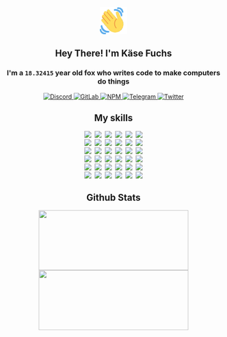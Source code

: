 <div><p align=center><img src=./resources/images/wave.gif width=64px height=64px></p><h2 align=center>Hey There! I'm Käse Fuchs</h2><h3 align=center>I'm a <code>18.32415</code> year old fox who writes code to make computers do things</h3><p align=center><a href=https://discord.com/users/507526681125322772><img alt=Discord src="https://img.shields.io/badge/Discord-5865F2?logo=discord&logoColor=white&style=flat-square#ba4532a53cdee3d28317014f31dac5e8"> </a><a href=https://gitlab.com/kasefuchs><img alt=GitLab src="https://img.shields.io/badge/GitLab-330F63?logo=gitlab&logoColor=white&style=flat-square#ba4532a53cdee3d28317014f31dac5e8"> </a><a href=https://npmjs.com/~kasefuchs><img alt=NPM src="https://img.shields.io/badge/NPM-CB3837?logo=npm&logoColor=white&style=flat-square#ba4532a53cdee3d28317014f31dac5e8"> </a><a href=https://t.me/kasefuchs><img alt=Telegram src="https://img.shields.io/badge/Telegram-2CA5E0?logo=telegram&logoColor=white&style=flat-square#ba4532a53cdee3d28317014f31dac5e8"> </a><a href=https://twitter.com/kasefuchs><img alt=Twitter src="https://img.shields.io/badge/Twitter-1DA1F2?logo=twitter&logoColor=white&style=flat-square#ba4532a53cdee3d28317014f31dac5e8"></a></p><h2 align=center>My skills</h2><p align=center><a href=https://aws.amazon.com/ ><picture><source srcset="https://skillicons.dev/icons?i=aws&theme=dark#ba4532a53cdee3d28317014f31dac5e8" media="(prefers-color-scheme: dark)"><source srcset="https://skillicons.dev/icons?i=aws&theme=light#ba4532a53cdee3d28317014f31dac5e8" media="(prefers-color-scheme: light), (prefers-color-scheme: no-preference)"><img src="https://skillicons.dev/icons?i=aws&theme=light#ba4532a53cdee3d28317014f31dac5e8"></picture></a>&nbsp;&nbsp;<a href=https://en.wikipedia.org/wiki/Bash_(Unix_shell)><picture><source srcset="https://skillicons.dev/icons?i=bash&theme=dark#ba4532a53cdee3d28317014f31dac5e8" media="(prefers-color-scheme: dark)"><source srcset="https://skillicons.dev/icons?i=bash&theme=light#ba4532a53cdee3d28317014f31dac5e8" media="(prefers-color-scheme: light), (prefers-color-scheme: no-preference)"><img src="https://skillicons.dev/icons?i=bash&theme=light#ba4532a53cdee3d28317014f31dac5e8"></picture></a>&nbsp;&nbsp;<a href=https://discord.com/developers/docs><picture><source srcset="https://skillicons.dev/icons?i=bots&theme=dark#ba4532a53cdee3d28317014f31dac5e8" media="(prefers-color-scheme: dark)"><source srcset="https://skillicons.dev/icons?i=bots&theme=light#ba4532a53cdee3d28317014f31dac5e8" media="(prefers-color-scheme: light), (prefers-color-scheme: no-preference)"><img src="https://skillicons.dev/icons?i=bots&theme=light#ba4532a53cdee3d28317014f31dac5e8"></picture></a>&nbsp;&nbsp;<a href=https://www.cloudflare.com/ ><picture><source srcset="https://skillicons.dev/icons?i=cloudflare&theme=dark#ba4532a53cdee3d28317014f31dac5e8" media="(prefers-color-scheme: dark)"><source srcset="https://skillicons.dev/icons?i=cloudflare&theme=light#ba4532a53cdee3d28317014f31dac5e8" media="(prefers-color-scheme: light), (prefers-color-scheme: no-preference)"><img src="https://skillicons.dev/icons?i=cloudflare&theme=light#ba4532a53cdee3d28317014f31dac5e8"></picture></a>&nbsp;&nbsp;<a href=https://en.wikipedia.org/wiki/CSS><picture><source srcset="https://skillicons.dev/icons?i=css&theme=dark#ba4532a53cdee3d28317014f31dac5e8" media="(prefers-color-scheme: dark)"><source srcset="https://skillicons.dev/icons?i=css&theme=light#ba4532a53cdee3d28317014f31dac5e8" media="(prefers-color-scheme: light), (prefers-color-scheme: no-preference)"><img src="https://skillicons.dev/icons?i=css&theme=light#ba4532a53cdee3d28317014f31dac5e8"></picture></a>&nbsp;&nbsp;<a href=https://www.docker.com/ ><picture><source srcset="https://skillicons.dev/icons?i=docker&theme=dark#ba4532a53cdee3d28317014f31dac5e8" media="(prefers-color-scheme: dark)"><source srcset="https://skillicons.dev/icons?i=docker&theme=light#ba4532a53cdee3d28317014f31dac5e8" media="(prefers-color-scheme: light), (prefers-color-scheme: no-preference)"><img src="https://skillicons.dev/icons?i=docker&theme=light#ba4532a53cdee3d28317014f31dac5e8"></picture></a><br><a href=https://www.electronjs.org/ ><picture><source srcset="https://skillicons.dev/icons?i=electron&theme=dark#ba4532a53cdee3d28317014f31dac5e8" media="(prefers-color-scheme: dark)"><source srcset="https://skillicons.dev/icons?i=electron&theme=light#ba4532a53cdee3d28317014f31dac5e8" media="(prefers-color-scheme: light), (prefers-color-scheme: no-preference)"><img src="https://skillicons.dev/icons?i=electron&theme=light#ba4532a53cdee3d28317014f31dac5e8"></picture></a>&nbsp;&nbsp;<a href=https://expressjs.com/ ><picture><source srcset="https://skillicons.dev/icons?i=express&theme=dark#ba4532a53cdee3d28317014f31dac5e8" media="(prefers-color-scheme: dark)"><source srcset="https://skillicons.dev/icons?i=express&theme=light#ba4532a53cdee3d28317014f31dac5e8" media="(prefers-color-scheme: light), (prefers-color-scheme: no-preference)"><img src="https://skillicons.dev/icons?i=express&theme=light#ba4532a53cdee3d28317014f31dac5e8"></picture></a>&nbsp;&nbsp;<a href=https://www.figma.com/ ><picture><source srcset="https://skillicons.dev/icons?i=figma&theme=dark#ba4532a53cdee3d28317014f31dac5e8" media="(prefers-color-scheme: dark)"><source srcset="https://skillicons.dev/icons?i=figma&theme=light#ba4532a53cdee3d28317014f31dac5e8" media="(prefers-color-scheme: light), (prefers-color-scheme: no-preference)"><img src="https://skillicons.dev/icons?i=figma&theme=light#ba4532a53cdee3d28317014f31dac5e8"></picture></a>&nbsp;&nbsp;<a href=https://firebase.google.com/ ><picture><source srcset="https://skillicons.dev/icons?i=firebase&theme=dark#ba4532a53cdee3d28317014f31dac5e8" media="(prefers-color-scheme: dark)"><source srcset="https://skillicons.dev/icons?i=firebase&theme=light#ba4532a53cdee3d28317014f31dac5e8" media="(prefers-color-scheme: light), (prefers-color-scheme: no-preference)"><img src="https://skillicons.dev/icons?i=firebase&theme=light#ba4532a53cdee3d28317014f31dac5e8"></picture></a>&nbsp;&nbsp;<a href=https://flask.palletsprojects.com/ ><picture><source srcset="https://skillicons.dev/icons?i=flask&theme=dark#ba4532a53cdee3d28317014f31dac5e8" media="(prefers-color-scheme: dark)"><source srcset="https://skillicons.dev/icons?i=flask&theme=light#ba4532a53cdee3d28317014f31dac5e8" media="(prefers-color-scheme: light), (prefers-color-scheme: no-preference)"><img src="https://skillicons.dev/icons?i=flask&theme=light#ba4532a53cdee3d28317014f31dac5e8"></picture></a>&nbsp;&nbsp;<a href=https://cloud.google.com/ ><picture><source srcset="https://skillicons.dev/icons?i=gcp&theme=dark#ba4532a53cdee3d28317014f31dac5e8" media="(prefers-color-scheme: dark)"><source srcset="https://skillicons.dev/icons?i=gcp&theme=light#ba4532a53cdee3d28317014f31dac5e8" media="(prefers-color-scheme: light), (prefers-color-scheme: no-preference)"><img src="https://skillicons.dev/icons?i=gcp&theme=light#ba4532a53cdee3d28317014f31dac5e8"></picture></a><br><a href=https://git-scm.com/ ><picture><source srcset="https://skillicons.dev/icons?i=git&theme=dark#ba4532a53cdee3d28317014f31dac5e8" media="(prefers-color-scheme: dark)"><source srcset="https://skillicons.dev/icons?i=git&theme=light#ba4532a53cdee3d28317014f31dac5e8" media="(prefers-color-scheme: light), (prefers-color-scheme: no-preference)"><img src="https://skillicons.dev/icons?i=git&theme=light#ba4532a53cdee3d28317014f31dac5e8"></picture></a>&nbsp;&nbsp;<a href=https://github.com/ ><picture><source srcset="https://skillicons.dev/icons?i=github&theme=dark#ba4532a53cdee3d28317014f31dac5e8" media="(prefers-color-scheme: dark)"><source srcset="https://skillicons.dev/icons?i=github&theme=light#ba4532a53cdee3d28317014f31dac5e8" media="(prefers-color-scheme: light), (prefers-color-scheme: no-preference)"><img src="https://skillicons.dev/icons?i=github&theme=light#ba4532a53cdee3d28317014f31dac5e8"></picture></a>&nbsp;&nbsp;<a href=https://gitlab.com/ ><picture><source srcset="https://skillicons.dev/icons?i=gitlab&theme=dark#ba4532a53cdee3d28317014f31dac5e8" media="(prefers-color-scheme: dark)"><source srcset="https://skillicons.dev/icons?i=gitlab&theme=light#ba4532a53cdee3d28317014f31dac5e8" media="(prefers-color-scheme: light), (prefers-color-scheme: no-preference)"><img src="https://skillicons.dev/icons?i=gitlab&theme=light#ba4532a53cdee3d28317014f31dac5e8"></picture></a>&nbsp;&nbsp;<a href=https://www.heroku.com/ ><picture><source srcset="https://skillicons.dev/icons?i=heroku&theme=dark#ba4532a53cdee3d28317014f31dac5e8" media="(prefers-color-scheme: dark)"><source srcset="https://skillicons.dev/icons?i=heroku&theme=light#ba4532a53cdee3d28317014f31dac5e8" media="(prefers-color-scheme: light), (prefers-color-scheme: no-preference)"><img src="https://skillicons.dev/icons?i=heroku&theme=light#ba4532a53cdee3d28317014f31dac5e8"></picture></a>&nbsp;&nbsp;<a href=https://en.wikipedia.org/wiki/HTML><picture><source srcset="https://skillicons.dev/icons?i=html&theme=dark#ba4532a53cdee3d28317014f31dac5e8" media="(prefers-color-scheme: dark)"><source srcset="https://skillicons.dev/icons?i=html&theme=light#ba4532a53cdee3d28317014f31dac5e8" media="(prefers-color-scheme: light), (prefers-color-scheme: no-preference)"><img src="https://skillicons.dev/icons?i=html&theme=light#ba4532a53cdee3d28317014f31dac5e8"></picture></a>&nbsp;&nbsp;<a href=https://en.wikipedia.org/wiki/JavaScript><picture><source srcset="https://skillicons.dev/icons?i=js&theme=dark#ba4532a53cdee3d28317014f31dac5e8" media="(prefers-color-scheme: dark)"><source srcset="https://skillicons.dev/icons?i=js&theme=light#ba4532a53cdee3d28317014f31dac5e8" media="(prefers-color-scheme: light), (prefers-color-scheme: no-preference)"><img src="https://skillicons.dev/icons?i=js&theme=light#ba4532a53cdee3d28317014f31dac5e8"></picture></a><br><a href=https://en.wikipedia.org/wiki/Linux><picture><source srcset="https://skillicons.dev/icons?i=linux&theme=dark#ba4532a53cdee3d28317014f31dac5e8" media="(prefers-color-scheme: dark)"><source srcset="https://skillicons.dev/icons?i=linux&theme=light#ba4532a53cdee3d28317014f31dac5e8" media="(prefers-color-scheme: light), (prefers-color-scheme: no-preference)"><img src="https://skillicons.dev/icons?i=linux&theme=light#ba4532a53cdee3d28317014f31dac5e8"></picture></a>&nbsp;&nbsp;<a href=https://mui.com/ ><picture><source srcset="https://skillicons.dev/icons?i=materialui&theme=dark#ba4532a53cdee3d28317014f31dac5e8" media="(prefers-color-scheme: dark)"><source srcset="https://skillicons.dev/icons?i=materialui&theme=light#ba4532a53cdee3d28317014f31dac5e8" media="(prefers-color-scheme: light), (prefers-color-scheme: no-preference)"><img src="https://skillicons.dev/icons?i=materialui&theme=light#ba4532a53cdee3d28317014f31dac5e8"></picture></a>&nbsp;&nbsp;<a href=https://en.wikipedia.org/wiki/Markdown><picture><source srcset="https://skillicons.dev/icons?i=md&theme=dark#ba4532a53cdee3d28317014f31dac5e8" media="(prefers-color-scheme: dark)"><source srcset="https://skillicons.dev/icons?i=md&theme=light#ba4532a53cdee3d28317014f31dac5e8" media="(prefers-color-scheme: light), (prefers-color-scheme: no-preference)"><img src="https://skillicons.dev/icons?i=md&theme=light#ba4532a53cdee3d28317014f31dac5e8"></picture></a>&nbsp;&nbsp;<a href=https://www.mongodb.com/ ><picture><source srcset="https://skillicons.dev/icons?i=mongodb&theme=dark#ba4532a53cdee3d28317014f31dac5e8" media="(prefers-color-scheme: dark)"><source srcset="https://skillicons.dev/icons?i=mongodb&theme=light#ba4532a53cdee3d28317014f31dac5e8" media="(prefers-color-scheme: light), (prefers-color-scheme: no-preference)"><img src="https://skillicons.dev/icons?i=mongodb&theme=light#ba4532a53cdee3d28317014f31dac5e8"></picture></a>&nbsp;&nbsp;<a href=https://www.mysql.com/ ><picture><source srcset="https://skillicons.dev/icons?i=mysql&theme=dark#ba4532a53cdee3d28317014f31dac5e8" media="(prefers-color-scheme: dark)"><source srcset="https://skillicons.dev/icons?i=mysql&theme=light#ba4532a53cdee3d28317014f31dac5e8" media="(prefers-color-scheme: light), (prefers-color-scheme: no-preference)"><img src="https://skillicons.dev/icons?i=mysql&theme=light#ba4532a53cdee3d28317014f31dac5e8"></picture></a>&nbsp;&nbsp;<a href=https://nextjs.org/ ><picture><source srcset="https://skillicons.dev/icons?i=nextjs&theme=dark#ba4532a53cdee3d28317014f31dac5e8" media="(prefers-color-scheme: dark)"><source srcset="https://skillicons.dev/icons?i=nextjs&theme=light#ba4532a53cdee3d28317014f31dac5e8" media="(prefers-color-scheme: light), (prefers-color-scheme: no-preference)"><img src="https://skillicons.dev/icons?i=nextjs&theme=light#ba4532a53cdee3d28317014f31dac5e8"></picture></a><br><a href=https://nodejs.org/en/ ><picture><source srcset="https://skillicons.dev/icons?i=nodejs&theme=dark#ba4532a53cdee3d28317014f31dac5e8" media="(prefers-color-scheme: dark)"><source srcset="https://skillicons.dev/icons?i=nodejs&theme=light#ba4532a53cdee3d28317014f31dac5e8" media="(prefers-color-scheme: light), (prefers-color-scheme: no-preference)"><img src="https://skillicons.dev/icons?i=nodejs&theme=light#ba4532a53cdee3d28317014f31dac5e8"></picture></a>&nbsp;&nbsp;<a href=https://www.postgresql.org/ ><picture><source srcset="https://skillicons.dev/icons?i=postgres&theme=dark#ba4532a53cdee3d28317014f31dac5e8" media="(prefers-color-scheme: dark)"><source srcset="https://skillicons.dev/icons?i=postgres&theme=light#ba4532a53cdee3d28317014f31dac5e8" media="(prefers-color-scheme: light), (prefers-color-scheme: no-preference)"><img src="https://skillicons.dev/icons?i=postgres&theme=light#ba4532a53cdee3d28317014f31dac5e8"></picture></a>&nbsp;&nbsp;<a href=https://learn.microsoft.com/en-us/powershell/ ><picture><source srcset="https://skillicons.dev/icons?i=powershell&theme=dark#ba4532a53cdee3d28317014f31dac5e8" media="(prefers-color-scheme: dark)"><source srcset="https://skillicons.dev/icons?i=powershell&theme=light#ba4532a53cdee3d28317014f31dac5e8" media="(prefers-color-scheme: light), (prefers-color-scheme: no-preference)"><img src="https://skillicons.dev/icons?i=powershell&theme=light#ba4532a53cdee3d28317014f31dac5e8"></picture></a>&nbsp;&nbsp;<a href=https://www.python.org/ ><picture><source srcset="https://skillicons.dev/icons?i=py&theme=dark#ba4532a53cdee3d28317014f31dac5e8" media="(prefers-color-scheme: dark)"><source srcset="https://skillicons.dev/icons?i=py&theme=light#ba4532a53cdee3d28317014f31dac5e8" media="(prefers-color-scheme: light), (prefers-color-scheme: no-preference)"><img src="https://skillicons.dev/icons?i=py&theme=light#ba4532a53cdee3d28317014f31dac5e8"></picture></a>&nbsp;&nbsp;<a href=https://www.raspberrypi.org/ ><picture><source srcset="https://skillicons.dev/icons?i=raspberrypi&theme=dark#ba4532a53cdee3d28317014f31dac5e8" media="(prefers-color-scheme: dark)"><source srcset="https://skillicons.dev/icons?i=raspberrypi&theme=light#ba4532a53cdee3d28317014f31dac5e8" media="(prefers-color-scheme: light), (prefers-color-scheme: no-preference)"><img src="https://skillicons.dev/icons?i=raspberrypi&theme=light#ba4532a53cdee3d28317014f31dac5e8"></picture></a>&nbsp;&nbsp;<a href=https://reactjs.org/ ><picture><source srcset="https://skillicons.dev/icons?i=react&theme=dark#ba4532a53cdee3d28317014f31dac5e8" media="(prefers-color-scheme: dark)"><source srcset="https://skillicons.dev/icons?i=react&theme=light#ba4532a53cdee3d28317014f31dac5e8" media="(prefers-color-scheme: light), (prefers-color-scheme: no-preference)"><img src="https://skillicons.dev/icons?i=react&theme=light#ba4532a53cdee3d28317014f31dac5e8"></picture></a><br><a href=https://redux.js.org/ ><picture><source srcset="https://skillicons.dev/icons?i=redux&theme=dark#ba4532a53cdee3d28317014f31dac5e8" media="(prefers-color-scheme: dark)"><source srcset="https://skillicons.dev/icons?i=redux&theme=light#ba4532a53cdee3d28317014f31dac5e8" media="(prefers-color-scheme: light), (prefers-color-scheme: no-preference)"><img src="https://skillicons.dev/icons?i=redux&theme=light#ba4532a53cdee3d28317014f31dac5e8"></picture></a>&nbsp;&nbsp;<a href=https://en.wikipedia.org/wiki/Regular_expression><picture><source srcset="https://skillicons.dev/icons?i=regex&theme=dark#ba4532a53cdee3d28317014f31dac5e8" media="(prefers-color-scheme: dark)"><source srcset="https://skillicons.dev/icons?i=regex&theme=light#ba4532a53cdee3d28317014f31dac5e8" media="(prefers-color-scheme: light), (prefers-color-scheme: no-preference)"><img src="https://skillicons.dev/icons?i=regex&theme=light#ba4532a53cdee3d28317014f31dac5e8"></picture></a>&nbsp;&nbsp;<a href=https://en.wikipedia.org/wiki/Sass_(stylesheet_language)><picture><source srcset="https://skillicons.dev/icons?i=sass&theme=dark#ba4532a53cdee3d28317014f31dac5e8" media="(prefers-color-scheme: dark)"><source srcset="https://skillicons.dev/icons?i=sass&theme=light#ba4532a53cdee3d28317014f31dac5e8" media="(prefers-color-scheme: light), (prefers-color-scheme: no-preference)"><img src="https://skillicons.dev/icons?i=sass&theme=light#ba4532a53cdee3d28317014f31dac5e8"></picture></a>&nbsp;&nbsp;<a href=https://www.typescriptlang.org/ ><picture><source srcset="https://skillicons.dev/icons?i=ts&theme=dark#ba4532a53cdee3d28317014f31dac5e8" media="(prefers-color-scheme: dark)"><source srcset="https://skillicons.dev/icons?i=ts&theme=light#ba4532a53cdee3d28317014f31dac5e8" media="(prefers-color-scheme: light), (prefers-color-scheme: no-preference)"><img src="https://skillicons.dev/icons?i=ts&theme=light#ba4532a53cdee3d28317014f31dac5e8"></picture></a>&nbsp;&nbsp;<a href=https://unity.com/ ><picture><source srcset="https://skillicons.dev/icons?i=unity&theme=dark#ba4532a53cdee3d28317014f31dac5e8" media="(prefers-color-scheme: dark)"><source srcset="https://skillicons.dev/icons?i=unity&theme=light#ba4532a53cdee3d28317014f31dac5e8" media="(prefers-color-scheme: light), (prefers-color-scheme: no-preference)"><img src="https://skillicons.dev/icons?i=unity&theme=light#ba4532a53cdee3d28317014f31dac5e8"></picture></a>&nbsp;&nbsp;<a href=https://workers.cloudflare.com/ ><picture><source srcset="https://skillicons.dev/icons?i=workers&theme=dark#ba4532a53cdee3d28317014f31dac5e8" media="(prefers-color-scheme: dark)"><source srcset="https://skillicons.dev/icons?i=workers&theme=light#ba4532a53cdee3d28317014f31dac5e8" media="(prefers-color-scheme: light), (prefers-color-scheme: no-preference)"><img src="https://skillicons.dev/icons?i=workers&theme=light#ba4532a53cdee3d28317014f31dac5e8"></picture></a><br></p><h2 align=center>Github Stats</h2><p align=center><picture><source srcset="https://github-readme-stats-kasefuchs.vercel.app/api/?count_private=true&hide_border=true&hide_rank=true&line_height=20&hide_title=true&username=Kasefuchs&theme=dark#ba4532a53cdee3d28317014f31dac5e8" media="(prefers-color-scheme: dark)"><source srcset="https://github-readme-stats-kasefuchs.vercel.app/api/?count_private=true&hide_border=true&hide_rank=true&line_height=20&hide_title=true&username=Kasefuchs&theme=light#ba4532a53cdee3d28317014f31dac5e8" media="(prefers-color-scheme: light), (prefers-color-scheme: no-preference)"><img align=middle width=350 height=140 src="https://github-readme-stats-kasefuchs.vercel.app/api/?count_private=true&hide_border=true&hide_rank=true&line_height=20&hide_title=true&username=Kasefuchs&theme=light#ba4532a53cdee3d28317014f31dac5e8"></picture><picture><source srcset="https://github-readme-stats-kasefuchs.vercel.app/api/top-langs/?count_private=true&hide_border=true&layout=compact&username=Kasefuchs&theme=dark#ba4532a53cdee3d28317014f31dac5e8" media="(prefers-color-scheme: dark)"><source srcset="https://github-readme-stats-kasefuchs.vercel.app/api/top-langs/?count_private=true&hide_border=true&layout=compact&username=Kasefuchs&theme=light#ba4532a53cdee3d28317014f31dac5e8" media="(prefers-color-scheme: light), (prefers-color-scheme: no-preference)"><img align=middle width=350 height=140 src="https://github-readme-stats-kasefuchs.vercel.app/api/top-langs/?count_private=true&hide_border=true&layout=compact&username=Kasefuchs&theme=light#ba4532a53cdee3d28317014f31dac5e8"></picture></p><img src="https://hit.yhype.me/github/profile?user_id=64592097#ba4532a53cdee3d28317014f31dac5e8" alt=""></div>